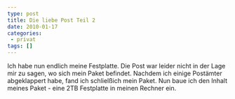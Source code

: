 ```yaml
---
type: post
title: Die liebe Post Teil 2
date: 2010-01-17
categories:
 - privat
tags: []
---
```


Ich habe nun endlich meine Festplatte. Die Post war leider nicht in der Lage mir zu sagen, wo sich mein Paket befindet.
Nachdem ich einige Postämter abgeklappert habe, fand ich schlielßich mein Paket.
Nun baue ich den Inhalt meines Paket - eine 2TB Festplatte in meinen Rechner ein.
